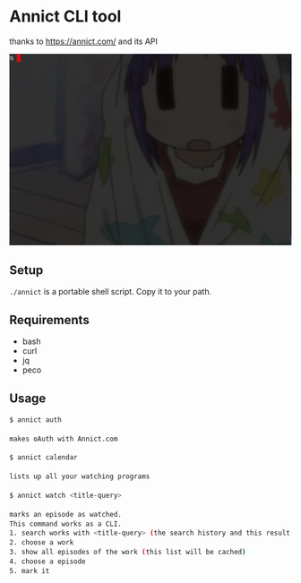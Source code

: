 # Annict CLI tool

thanks to https://annict.com/ and its API

![](readme-resources/tty.gif)

## Setup

`./annict` is a portable shell script.
Copy it to your path.

## Requirements

- bash
- curl
- jq
- peco

## Usage

```bash
$ annict auth

makes oAuth with Annict.com

$ annict calendar

lists up all your watching programs

$ annict watch <title-query>

marks an episode as watched.
This command works as a CLI.
1. search works with <title-query> (the search history and this result will be cached)
2. choose a work
3. show all episodes of the work (this list will be cached)
4. choose a episode
5. mark it
```

